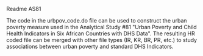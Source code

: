 
Readme AS81

The code in the urbpov_code.do file can be used to construct the urban poverty measure used in the Analytical Study #81 "Urban Poverty and Child Health Indicators 
in Six African Countries with DHS Data". The resulting HR coded file can be merged with other file types (IR, KR, BR, PR, etc.) to study associations between urban 
poverty and standard DHS Indicators. 
